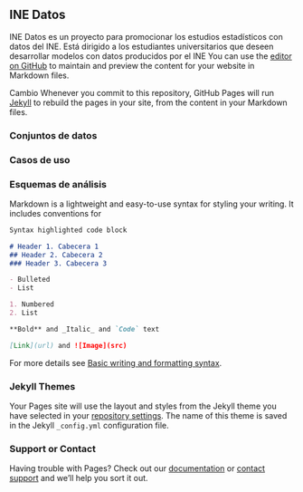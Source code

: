 ## INE Datos

INE Datos es un proyecto para promocionar los estudios estadísticos con datos del INE. Está dirigido a los estudiantes universitarios que deseen desarrollar modelos con datos producidos por el INE
You can use the [editor on GitHub](https://github.com/JuanCervigon/JuanCervigon.github.io/edit/main/README.md) to maintain and preview the content for your website in Markdown files.

Cambio Whenever you commit to this repository, GitHub Pages will run [Jekyll](https://jekyllrb.com/) to rebuild the pages in your site, from the content in your Markdown files.

### Conjuntos de datos


### Casos de uso


### Esquemas de análisis



Markdown is a lightweight and easy-to-use syntax for styling your writing. It includes conventions for

```markdown
Syntax highlighted code block

# Header 1. Cabecera 1
## Header 2. Cabecera 2
### Header 3. Cabecera 3

- Bulleted
- List

1. Numbered
2. List

**Bold** and _Italic_ and `Code` text

[Link](url) and ![Image](src)
```

For more details see [Basic writing and formatting syntax](https://docs.github.com/en/github/writing-on-github/getting-started-with-writing-and-formatting-on-github/basic-writing-and-formatting-syntax).

### Jekyll Themes

Your Pages site will use the layout and styles from the Jekyll theme you have selected in your [repository settings](https://github.com/JuanCervigon/JuanCervigon.github.io/settings/pages). The name of this theme is saved in the Jekyll `_config.yml` configuration file.

### Support or Contact

Having trouble with Pages? Check out our [documentation](https://docs.github.com/categories/github-pages-basics/) or [contact support](https://support.github.com/contact) and we’ll help you sort it out.
